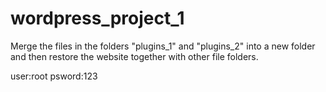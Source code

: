 # wordpress_project_1

Merge the files in the folders "plugins_1" and "plugins_2" into a new folder and then restore the website together with other file folders.

user:root
psword:123
